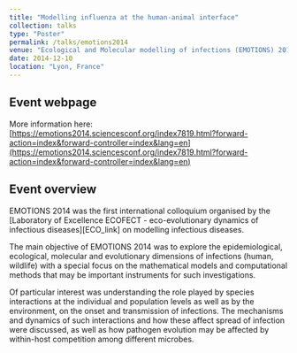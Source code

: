 ```yaml
---
title: "Modelling influenza at the human-animal interface"
collection: talks
type: "Poster"
permalink: /talks/emotions2014
venue: "Ecological and Molecular modelling of infections (EMOTIONS) 2014"
date: 2014-12-10
location: "Lyon, France"
---
```


## Event webpage

More information here: [https://emotions2014.sciencesconf.org/index7819.html?forward-action=index&forward-controller=index&lang=en](https://emotions2014.sciencesconf.org/index7819.html?forward-action=index&forward-controller=index&lang=en)

## Event overview

EMOTIONS 2014 was the first international colloquium organised by the [Laboratory of Excellence ECOFECT - eco-evolutionary dynamics of infectious diseases][ECO_link] on modelling infectious diseases.

The main objective of EMOTIONS 2014 was to explore the epidemiological, ecological, molecular and evolutionary dimensions of infections (human, wildlife) with a special focus on the mathematical models and computational methods that may be important instruments for such investigations.

Of particular interest was understanding the role played by species interactions at the individual and population levels as well as by the environment, on the onset and transmission of infections. The mechanisms and dynamics of such interactions and how these affect spread of infection were discussed, as well as how pathogen evolution may be affected by within-host competition among different microbes.
